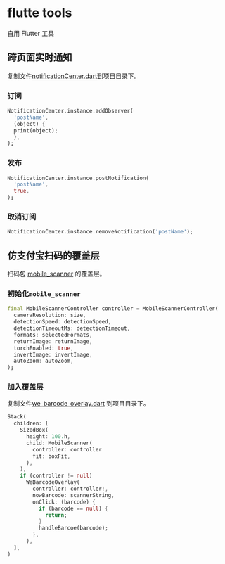 # flutte tools

自用 Flutter 工具

## 跨页面实时通知

复制文件[notificationCenter.dart](notificationCenter.dart)到项目目录下。

### 订阅

```dart
NotificationCenter.instance.addObserver(
  'postName',
  (object) {
  print(object);
  },
);
```

### 发布

```dart
NotificationCenter.instance.postNotification(
  'postName',
  true,
);
```

### 取消订阅

```dart
NotificationCenter.instance.removeNotification('postName');
```

## 仿支付宝扫码的覆盖层

扫码包 [mobile_scanner](https://pub-web.flutter-io.cn/packages/mobile_scanner) 的覆盖层。

### 初始化`mobile_scanner`

```dart
final MobileScannerController controller = MobileScannerController(
  cameraResolution: size,
  detectionSpeed: detectionSpeed,
  detectionTimeoutMs: detectionTimeout,
  formats: selectedFormats,
  returnImage: returnImage,
  torchEnabled: true,
  invertImage: invertImage,
  autoZoom: autoZoom,
);
```

### 加入覆盖层

复制文件[we_barcode_overlay.dart](we_barcode_overlay.dart) 到项目目录下。

```dart
Stack(
  children: [
    SizedBox(
      height: 100.h,
      child: MobileScanner(
        controller: controller
        fit: boxFit,
      ),
    ),
    if (controller != null)
      WeBarcodeOverlay(
        controller: controller!,
        nowBarcode: scannerString,
        onClick: (barcode) {
          if (barcode == null) {
            return;
          }
          handleBarcoe(barcode);
        },
      ),
  ],
)
```

